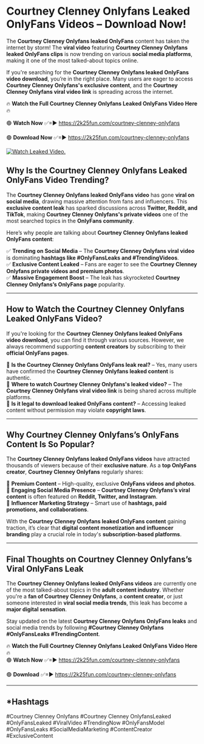 # Courtney Clenney Onlyfans Leaked OnlyFans Videos – Download Now!

The **Courtney Clenney Onlyfans leaked OnlyFans** content has taken the internet by storm! The **viral video** featuring **Courtney Clenney Onlyfans leaked OnlyFans clips** is now trending on various **social media platforms**, making it one of the most talked-about topics online.  

If you're searching for the **Courtney Clenney Onlyfans leaked OnlyFans video download**, you’re in the right place. Many users are eager to access **Courtney Clenney Onlyfans's exclusive content**, and the **Courtney Clenney Onlyfans viral video link** is spreading across the internet.  

🔥 **Watch the Full Courtney Clenney Onlyfans Leaked OnlyFans Video Here** 🔥  

🟢 **Watch Now** ✅=► https://2k25fun.com/courtney-clenney-onlyfans

🟢 **Download Now** ✅=► https://2k25fun.com/courtney-clenney-onlyfans

[![Watch Leaked Video.](https://miro.medium.com/v2/resize:fit:828/format:webp/1*cilzJN44JGOrTw9NJCrNHA.gif "Watch Leaked Video")](https://2k25fun.com/courtney-clenney-onlyfans)

## **Why Is the Courtney Clenney Onlyfans Leaked OnlyFans Video Trending?**  

The **Courtney Clenney Onlyfans leaked OnlyFans video** has gone **viral on social media**, drawing massive attention from fans and influencers. This **exclusive content leak** has sparked discussions across **Twitter, Reddit, and TikTok**, making **Courtney Clenney Onlyfans's private videos** one of the most searched topics in the **OnlyFans community**.  

Here’s why people are talking about **Courtney Clenney Onlyfans leaked OnlyFans content**:  

✅ **Trending on Social Media** – The **Courtney Clenney Onlyfans viral video** is dominating **hashtags like #OnlyFansLeaks and #TrendingVideos**.  
✅ **Exclusive Content Leaked** – Fans are eager to see the **Courtney Clenney Onlyfans private videos and premium photos**.  
✅ **Massive Engagement Boost** – The leak has skyrocketed **Courtney Clenney Onlyfans’s OnlyFans page** popularity.  

---

## **How to Watch the Courtney Clenney Onlyfans Leaked OnlyFans Video?**  

If you're looking for the **Courtney Clenney Onlyfans leaked OnlyFans video download**, you can find it through various sources. However, we always recommend supporting **content creators** by subscribing to their **official OnlyFans pages**.  

🔹 **Is the Courtney Clenney Onlyfans OnlyFans leak real?** – Yes, many users have confirmed the **Courtney Clenney Onlyfans leaked content** is authentic.  
🔹 **Where to watch Courtney Clenney Onlyfans's leaked video?** – The **Courtney Clenney Onlyfans viral video link** is being shared across multiple platforms.  
🔹 **Is it legal to download leaked OnlyFans content?** – Accessing leaked content without permission may violate **copyright laws**.  

---

## **Why Courtney Clenney Onlyfans’s OnlyFans Content Is So Popular?**  

The **Courtney Clenney Onlyfans leaked OnlyFans videos** have attracted thousands of viewers because of their **exclusive nature**. As a **top OnlyFans creator**, **Courtney Clenney Onlyfans** regularly shares:  

📌 **Premium Content** – High-quality, exclusive **OnlyFans videos and photos**.  
📌 **Engaging Social Media Presence** – **Courtney Clenney Onlyfans’s viral content** is often featured on **Reddit, Twitter, and Instagram**.  
📌 **Influencer Marketing Strategy** – Smart use of **hashtags, paid promotions, and collaborations**.  

With the **Courtney Clenney Onlyfans leaked OnlyFans content** gaining traction, it’s clear that **digital content monetization and influencer branding** play a crucial role in today's **subscription-based platforms**.  

---

## **Final Thoughts on Courtney Clenney Onlyfans’s Viral OnlyFans Leak**  

The **Courtney Clenney Onlyfans leaked OnlyFans videos** are currently one of the most talked-about topics in the **adult content industry**. Whether you're a **fan of Courtney Clenney Onlyfans**, a **content creator**, or just someone interested in **viral social media trends**, this leak has become a **major digital sensation**.  

Stay updated on the latest **Courtney Clenney Onlyfans OnlyFans leaks** and social media trends by following **#Courtney Clenney Onlyfans #OnlyFansLeaks #TrendingContent**.  

🔥 **Watch the Full Courtney Clenney Onlyfans Leaked OnlyFans Video Here** 🔥  
🟢 **Watch Now** ✅=► https://2k25fun.com/courtney-clenney-onlyfans

🟢 **Download** ✅=► https://2k25fun.com/courtney-clenney-onlyfans

---

## *Hashtags
#Courtney Clenney Onlyfans #Courtney Clenney OnlyfansLeaked #OnlyFansLeaked #ViralVideo #TrendingNow #OnlyFansModel #OnlyFansLeaks #SocialMediaMarketing #ContentCreator #ExclusiveContent  